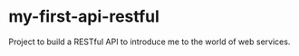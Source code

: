 # my-first-api-restful
Project to build a RESTful API to introduce me to the world of web services. 
